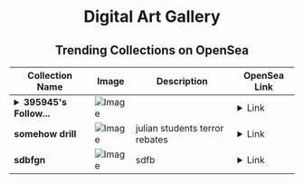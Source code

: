 <div align="center">

# Digital Art Gallery

## Trending Collections on OpenSea

| Collection Name                       | Image                                                                                     | Description                       | OpenSea Link                                                                                          |
|---------------------------------------|-------------------------------------------------------------------------------------------|-----------------------------------|--------------------------------------------------------------------------------------------------------|
| **<details><summary>395945's Follow...</summary>395945's Follower</details>** | ![Image](https://i.seadn.io/s/raw/files/19f9f090920392cc3650cbdf4361755b.png?w=500&auto=format?w=200&auto=format) |  | <details><summary>Link</summary>[395945's Follower](https://opensea.io/collection/395945-s-follower)</details> |
| **somehow drill** | ![Image](https://i.seadn.io/s/raw/files/03019cf585b791fedfff681922bf27be.jpg?w=500&auto=format?w=200&auto=format) | julian students terror rebates | <details><summary>Link</summary>[somehow drill](https://opensea.io/collection/somehow-drill)</details> |
| **sdbfgn** | ![Image](https://i.seadn.io/s/raw/files/b00a9f8893436aebb24159cdd2cfd737.png?w=500&auto=format?w=200&auto=format) | sdfb | <details><summary>Link</summary>[sdbfgn](https://opensea.io/collection/sdbfgn)</details> |

</div>